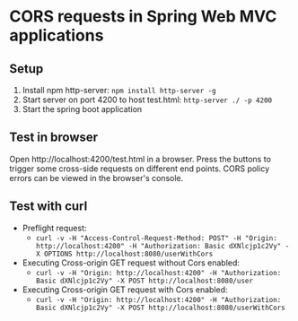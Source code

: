 # CORS requests in Spring Web MVC applications

## Setup
1. Install npm http-server: `npm install http-server -g`
2. Start server on port 4200 to host test.html: `http-server ./ -p 4200`
3. Start the spring boot application

## Test in browser
Open http://localhost:4200/test.html in a browser. Press the buttons to trigger some cross-side requests on different
end points. CORS policy errors can be viewed in the browser's console.

## Test with curl
- Preflight request:
  - `curl -v -H "Access-Control-Request-Method: POST" -H "Origin: http://localhost:4200" -H "Authorization: Basic dXNlcjp1c2Vy" -X OPTIONS http://localhost:8080/userWithCors`
- Executing Cross-origin GET request without Cors enabled:
  - `curl -v -H "Origin: http://localhost:4200" -H "Authorization: Basic dXNlcjp1c2Vy" -X POST http://localhost:8080/user`
- Executing Cross-origin GET request with Cors enabled:
  - `curl -v -H "Origin: http://localhost:4200" -H "Authorization: Basic dXNlcjp1c2Vy" -X POST http://localhost:8080/userWithCors`